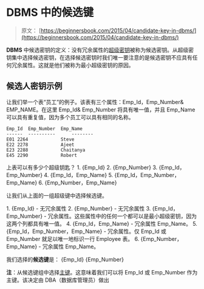 # DBMS 中的候选键

> 原文： [https://beginnersbook.com/2015/04/candidate-key-in-dbms/](https://beginnersbook.com/2015/04/candidate-key-in-dbms/)

**DBMS** 中候选密钥的定义：没有冗余属性的[超级密钥](https://beginnersbook.com/2015/04/super-key-in-dbms/)被称为候选密钥。从超级密钥集中选择候选密钥，在选择候选密钥时我们唯一要注意的是候选密钥不应具有任何冗余属性。这就是他们被称为最小超级密钥的原因。

## 候选人密钥示例

让我们举一个表“员工”的例子。该表有三个属性：Emp_Id，Emp_Number&amp; EMP_NAME。在这里 Emp_Id&amp; Emp_Number 将具有唯一值，并且 Emp_Name 可以具有重复值，因为多个员工可以具有相同的名称。

```
Emp_Id	Emp_Number	Emp_Name
------  ----------      --------
E01	2264	        Steve
E22	2278	        Ajeet
E23	2288	        Chaitanya
E45	2290	        Robert
```

上表可以有多少个超级钥匙？
1\. {Emp_Id}
2\. {Emp_Number}
3\. {Emp_Id，Emp_Number}
4\. {Emp_Id，Emp_Name}
5\. {Emp_Id，Emp_Number，Emp_Name}
6\. {Emp_Number，Emp_Name}

让我们从上面的一组超级键中选择候选键。

1\. {Emp_Id} - 无冗余属性
2\. {Emp_Number} - 无冗余属性
3\. {Emp_Id，Emp_Number} - 冗余属性。这些属性中的任何一个都可以是最小超级密钥，因为这两个列都具有唯一值。
4\. {Emp_Id，Emp_Name} - 冗余属性 Emp_Name。
5\. {Emp_Id，Emp_Number，Emp_Name} - 冗余属性。仅 Emp_Id 或 Emp_Number 就足以唯一地标识一行 Employee 表。
6\. {Emp_Number，Emp_Name} - 冗余属性 Emp_Name。

我们选择的**候选键**是：
{Emp_Id}
{Emp_Number}

**注**：从候选键组中选择[主键](https://beginnersbook.com/2015/04/primary-key-in-dbms/)。这意味着我们可以将 Emp_Id 或 Emp_Number 作为主键。该决定由 DBA（数据库管理员）做出